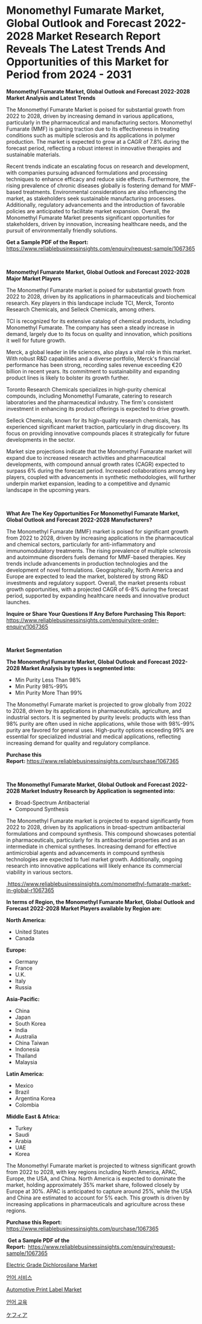 <p><h1>Monomethyl Fumarate Market, Global Outlook and Forecast 2022-2028 Market Research Report Reveals The Latest Trends And Opportunities of this Market for Period from 2024 - 2031</h1></p><p><strong>Monomethyl Fumarate Market, Global Outlook and Forecast 2022-2028 Market Analysis and Latest Trends</strong></p>
<p><p>The Monomethyl Fumarate Market is poised for substantial growth from 2022 to 2028, driven by increasing demand in various applications, particularly in the pharmaceutical and manufacturing sectors. Monomethyl Fumarate (MMF) is gaining traction due to its effectiveness in treating conditions such as multiple sclerosis and its applications in polymer production. The market is expected to grow at a CAGR of 7.8% during the forecast period, reflecting a robust interest in innovative therapies and sustainable materials.</p><p>Recent trends indicate an escalating focus on research and development, with companies pursuing advanced formulations and processing techniques to enhance efficacy and reduce side effects. Furthermore, the rising prevalence of chronic diseases globally is fostering demand for MMF-based treatments. Environmental considerations are also influencing the market, as stakeholders seek sustainable manufacturing processes. Additionally, regulatory advancements and the introduction of favorable policies are anticipated to facilitate market expansion. Overall, the Monomethyl Fumarate Market presents significant opportunities for stakeholders, driven by innovation, increasing healthcare needs, and the pursuit of environmentally friendly solutions.</p></p>
<p><strong>Get a Sample PDF of the Report:&nbsp;</strong> <a href="https://www.reliablebusinessinsights.com/enquiry/request-sample/1067365">https://www.reliablebusinessinsights.com/enquiry/request-sample/1067365</a></p>
<p>&nbsp;</p>
<p><strong>Monomethyl Fumarate Market, Global Outlook and Forecast 2022-2028 Major Market Players</strong></p>
<p><p>The Monomethyl Fumarate market is poised for substantial growth from 2022 to 2028, driven by its applications in pharmaceuticals and biochemical research. Key players in this landscape include TCI, Merck, Toronto Research Chemicals, and Selleck Chemicals, among others.</p><p>TCI is recognized for its extensive catalog of chemical products, including Monomethyl Fumarate. The company has seen a steady increase in demand, largely due to its focus on quality and innovation, which positions it well for future growth. </p><p>Merck, a global leader in life sciences, also plays a vital role in this market. With robust R&D capabilities and a diverse portfolio, Merck's financial performance has been strong, recording sales revenue exceeding €20 billion in recent years. Its commitment to sustainability and expanding product lines is likely to bolster its growth further.</p><p>Toronto Research Chemicals specializes in high-purity chemical compounds, including Monomethyl Fumarate, catering to research laboratories and the pharmaceutical industry. The firm's consistent investment in enhancing its product offerings is expected to drive growth.</p><p>Selleck Chemicals, known for its high-quality research chemicals, has experienced significant market traction, particularly in drug discovery. Its focus on providing innovative compounds places it strategically for future developments in the sector.</p><p>Market size projections indicate that the Monomethyl Fumarate market will expand due to increased research activities and pharmaceutical developments, with compound annual growth rates (CAGR) expected to surpass 6% during the forecast period. Increased collaborations among key players, coupled with advancements in synthetic methodologies, will further underpin market expansion, leading to a competitive and dynamic landscape in the upcoming years.</p></p>
<p>&nbsp;</p>
<p><strong>What Are The Key Opportunities For Monomethyl Fumarate Market, Global Outlook and Forecast 2022-2028 Manufacturers?</strong></p>
<p><p>The Monomethyl Fumarate (MMF) market is poised for significant growth from 2022 to 2028, driven by increasing applications in the pharmaceutical and chemical sectors, particularly for anti-inflammatory and immunomodulatory treatments. The rising prevalence of multiple sclerosis and autoimmune disorders fuels demand for MMF-based therapies. Key trends include advancements in production technologies and the development of novel formulations. Geographically, North America and Europe are expected to lead the market, bolstered by strong R&D investments and regulatory support. Overall, the market presents robust growth opportunities, with a projected CAGR of 6-8% during the forecast period, supported by expanding healthcare needs and innovative product launches.</p></p>
<p><strong>Inquire or Share Your Questions If Any Before Purchasing This Report:</strong> <a href="https://www.reliablebusinessinsights.com/enquiry/pre-order-enquiry/1067365">https://www.reliablebusinessinsights.com/enquiry/pre-order-enquiry/1067365</a></p>
<p>&nbsp;</p>
<p><strong>Market Segmentation</strong></p>
<p><strong>The Monomethyl Fumarate Market, Global Outlook and Forecast 2022-2028 Market Analysis by types is segmented into:</strong></p>
<p><ul><li>Min Purity Less Than 98%</li><li>Min Purity 98%-99%</li><li>Min Purity More Than 99%</li></ul></p>
<p><p>The Monomethyl Fumarate market is projected to grow globally from 2022 to 2028, driven by its applications in pharmaceuticals, agriculture, and industrial sectors. It is segmented by purity levels: products with less than 98% purity are often used in niche applications, while those with 98%-99% purity are favored for general uses. High-purity options exceeding 99% are essential for specialized industrial and medical applications, reflecting increasing demand for quality and regulatory compliance.</p></p>
<p><strong>Purchase this Report:&nbsp;</strong><a href="https://www.reliablebusinessinsights.com/purchase/1067365">https://www.reliablebusinessinsights.com/purchase/1067365</a></p>
<p>&nbsp;</p>
<p><strong>The Monomethyl Fumarate Market, Global Outlook and Forecast 2022-2028 Market Industry Research by Application is segmented into:</strong></p>
<p><ul><li>Broad-Spectrum Antibacterial</li><li>Compound Synthesis</li></ul></p>
<p><p>The Monomethyl Fumarate market is projected to expand significantly from 2022 to 2028, driven by its applications in broad-spectrum antibacterial formulations and compound synthesis. This compound showcases potential in pharmaceuticals, particularly for its antibacterial properties and as an intermediate in chemical syntheses. Increasing demand for effective antimicrobial agents and advancements in compound synthesis technologies are expected to fuel market growth. Additionally, ongoing research into innovative applications will likely enhance its commercial viability in various sectors.</p></p>
<p><a href="https://www.reliablebusinessinsights.com/monomethyl-fumarate-market-in-global-r1067365">&nbsp;https://www.reliablebusinessinsights.com/monomethyl-fumarate-market-in-global-r1067365</a></p>
<p><strong>In terms of Region, the Monomethyl Fumarate Market, Global Outlook and Forecast 2022-2028 Market Players available by Region are:</strong></p>
<p>
    <p> <strong> North America: </strong>
        <ul>
            <li>United States</li>
            <li>Canada</li>
        </ul>
        </p> 
    <p> <strong> Europe: </strong>
        <ul>
            <li>Germany</li>
            <li>France</li>
            <li>U.K.</li>
            <li>Italy</li>
            <li>Russia</li>
        </ul>
        </p> 
    <p> <strong> Asia-Pacific: </strong>
        <ul>
            <li>China</li>
            <li>Japan</li>
            <li>South Korea</li>
            <li>India</li>
            <li>Australia</li>
            <li>China Taiwan</li>
            <li>Indonesia</li>
            <li>Thailand</li>
            <li>Malaysia</li>
        </ul>
        </p> 
    <p> <strong> Latin America: </strong>
        <ul>
            <li>Mexico</li>
            <li>Brazil</li>
            <li>Argentina Korea</li>
            <li>Colombia</li>
        </ul>
        </p> 
    <p> <strong> Middle East & Africa: </strong>
        <ul>
            <li>Turkey</li>
            <li>Saudi</li>
            <li>Arabia</li>
            <li>UAE</li>
            <li>Korea</li>
        </ul>
    </p>
    </p>
<p><p>The Monomethyl Fumarate market is projected to witness significant growth from 2022 to 2028, with key regions including North America, APAC, Europe, the USA, and China. North America is expected to dominate the market, holding approximately 35% market share, followed closely by Europe at 30%. APAC is anticipated to capture around 25%, while the USA and China are estimated to account for 5% each. This growth is driven by increasing applications in pharmaceuticals and agriculture across these regions.</p></p>
<p><strong>Purchase this Report: </strong><a href="https://www.reliablebusinessinsights.com/purchase/1067365">https://www.reliablebusinessinsights.com/purchase/1067365</a></p>
<p>&nbsp;<strong>Get a Sample PDF of the Report:&nbsp;&nbsp;</strong><a href="https://www.reliablebusinessinsights.com/enquiry/request-sample/1067365">https://www.reliablebusinessinsights.com/enquiry/request-sample/1067365</a></p>
<p><strong></strong></p>
<p><p><a href="https://medium.com/@dixiegrimes/electric-grade-dichlorosilane-market-research-report-market-forecast-and-growth-prospects-with-a-4e74b3d72032">Electric Grade Dichlorosilane Market</a></p><p><a href="https://medium.com/@artyompoq5m4/%EA%B8%80%EB%A1%9C%EB%B2%8C-%EC%96%B8%EC%96%B4-%EC%84%9C%EB%B9%84%EC%8A%A4-%EC%8B%9C%EC%9E%A5-%EA%B8%B0%ED%9A%8C-%EB%B0%8F-2024%EB%85%84%EB%B6%80%ED%84%B0-2031%EB%85%84%EA%B9%8C%EC%A7%80%EC%9D%98-%EC%A0%84%EB%A7%9D-643f937bed08">언어 서비스</a></p><p><a href="https://issuu.com/reportprime-2/docs/automotive-print-label-market-size-_85d6cc7556b32c">Automotive Print Label Market</a></p><p><a href="https://medium.com/@artyompoq5m4/%EC%8B%9C%EC%9E%A5-%ED%86%B5%EC%B0%B0-%EA%B8%80%EB%A1%9C%EB%B2%8C-%EC%96%B8%EC%96%B4-%EA%B5%90%EC%9C%A1-%EC%8B%9C%EC%9E%A5-%EC%A0%84%EB%A7%9D-%EB%B0%8F-%ED%98%81%EC%8B%A0-%ED%8A%B8%EB%A0%8C%EB%93%9C-2024-2031-6e690446e1f4">언어 교육</a></p><p><a href="https://medium.com/@opalkilback2023/%E3%82%B1%E3%83%95%E3%82%A3%E3%82%A2%E5%B8%82%E5%A0%B4-%E7%94%A3%E6%A5%AD%E3%81%AE%E7%8A%B6%E6%B3%81-%E6%88%90%E9%95%B7%E3%81%AE%E8%BB%8C%E9%81%93%E3%81%A8%E3%82%B0%E3%83%AD%E3%83%BC%E3%83%90%E3%83%AB%E5%B8%82%E5%A0%B4-c9acd69c0c96">ケフィア</a></p></p>